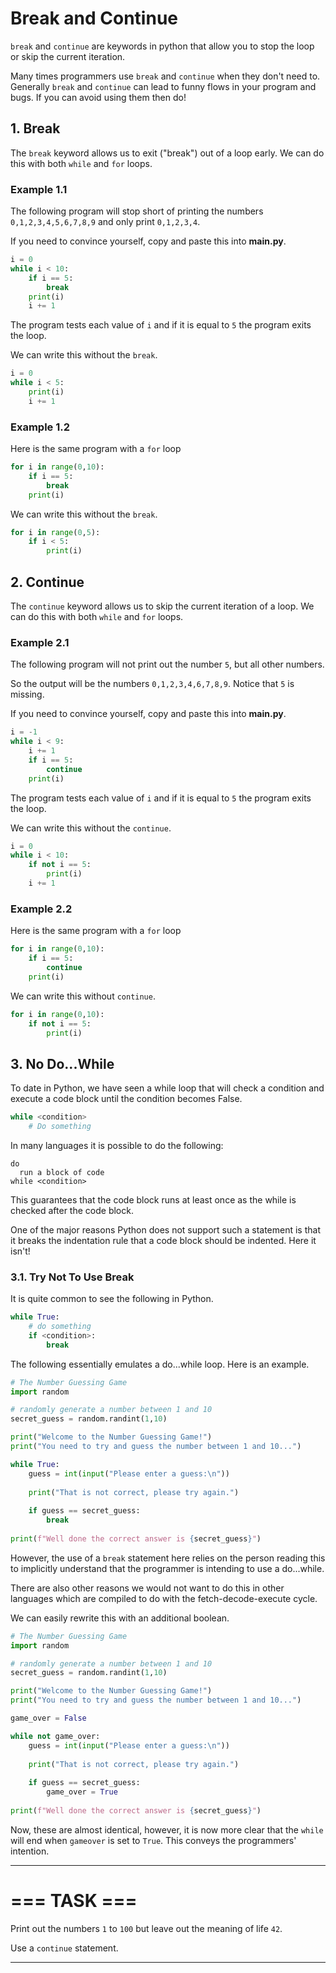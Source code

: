 # Break and Continue

``break`` and ``continue`` are keywords in python that allow you to stop the loop or skip the current iteration.

Many times programmers use ``break`` and ``continue`` when they don't need to. Generally ``break`` and ``continue`` can lead to funny flows in your program and bugs. If you can avoid using them then do!

## 1. Break

The ``break`` keyword allows us to exit ("break") out of a loop early. We can do this with both ``while`` and ``for`` loops.

### Example 1.1

The following program will stop short of printing the numbers ``0,1,2,3,4,5,6,7,8,9`` and only print ``0,1,2,3,4``. 

If you need to convince yourself, copy and paste this into **main.py**.
```python
i = 0
while i < 10:
    if i == 5:
        break
    print(i)
    i += 1
```
The program tests each value of ``i`` and if it is equal to ``5`` the program exits the loop.

We can write this without the ``break``.

```python
i = 0
while i < 5:
    print(i)
    i += 1
```
### Example 1.2
Here is the same program with a ``for`` loop
```python
for i in range(0,10):
    if i == 5:
        break
    print(i)
```
We can write this without the ``break``.
```python
for i in range(0,5):
    if i < 5:
        print(i)
```
## 2. Continue

The ``continue`` keyword allows us to skip the current iteration of a loop. We can do this with both ``while`` and ``for`` loops.

### Example 2.1

The following program will not print out the number ``5``, but all other numbers. 

So the output will be the numbers ``0,1,2,3,4,6,7,8,9``. Notice that ``5`` is missing.

If you need to convince yourself, copy and paste this into **main.py**.
```python
i = -1
while i < 9:
    i += 1
    if i == 5:
        continue
    print(i)
```
The program tests each value of ``i`` and if it is equal to ``5`` the program exits the loop.

We can write this without the ``continue``.

```python
i = 0
while i < 10:
    if not i == 5:
        print(i)
    i += 1
```
### Example 2.2
Here is the same program with a ``for`` loop
```python
for i in range(0,10):
    if i == 5:
        continue
    print(i)
```
We can write this without ``continue``.

```python
for i in range(0,10):
    if not i == 5:
        print(i)
```

## 3. No Do...While

To date in Python, we have seen a while loop that will check a condition and execute a code block until the condition becomes False.
```python
while <condition>
    # Do something 
```

In many languages it is possible to do the following:

```
do
  run a block of code
while <condition>
```

This guarantees that the code block runs at least once as the while <condition> is checked after the code block.

One of the major reasons Python does not support such a statement is that it breaks the indentation rule that a code block should be indented. Here it isn't!

### 3.1. Try Not To Use Break

It is quite common to see the following in Python.

```python
while True:
    # do something
    if <condition>:
        break
```

The following essentially emulates a do...while loop. Here is an example.

```python
# The Number Guessing Game 
import random

# randomly generate a number between 1 and 10
secret_guess = random.randint(1,10)

print("Welcome to the Number Guessing Game!")
print("You need to try and guess the number between 1 and 10...")

while True:
    guess = int(input("Please enter a guess:\n"))
    
    print("That is not correct, please try again.")
    
    if guess == secret_guess:
        break
    
print(f"Well done the correct answer is {secret_guess}")
```

However, the use of a ``break`` statement here relies on the person reading this to implicitly understand that the programmer is intending to use a do...while.

There are also other reasons we would not want to do this in other languages which are compiled to do with the fetch-decode-execute cycle. 

We can easily rewrite this with an additional boolean.

```python
# The Number Guessing Game 
import random

# randomly generate a number between 1 and 10
secret_guess = random.randint(1,10)

print("Welcome to the Number Guessing Game!")
print("You need to try and guess the number between 1 and 10...")

game_over = False

while not game_over:
    guess = int(input("Please enter a guess:\n"))
    
    print("That is not correct, please try again.")
    
    if guess == secret_guess:
        game_over = True
    
print(f"Well done the correct answer is {secret_guess}")
```

Now, these are almost identical, however, it is now more clear that the ``while`` will end when ``gameover`` is set to `True`. This conveys the programmers' intention.


*** 
# === TASK ===
Print out the numbers ``1`` to ``100`` but leave out the meaning of life ``42``.

Use a ``continue`` statement.
***